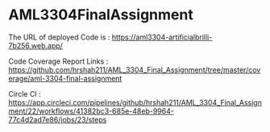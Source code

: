 # AML3304FinalAssignment

The URL of deployed Code is  :   https://aml3304-artificialbrilli-7b256.web.app/ 

Code Coverage Report Links   :   https://github.com/hrshah211/AML_3304_Final_Assignment/tree/master/coverage/aml-3304-final-assignment

Circle CI                    :   https://app.circleci.com/pipelines/github/hrshah211/AML_3304_Final_Assignment/22/workflows/41382bc3-685e-48eb-9964-77c4d2ad7e86/jobs/23/steps 

